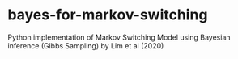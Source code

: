 # bayes-for-markov-switching
Python implementation of Markov Switching Model using Bayesian inference (Gibbs Sampling) by Lim et al (2020)
